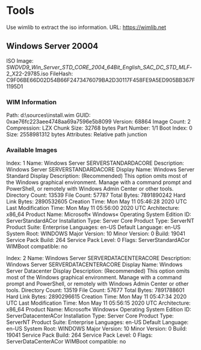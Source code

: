 # Tools

Use wimlib to extract the iso information.
URL: <https://wimlib.net>

## Windows Server 20004

ISO Image: SW*DVD9_Win_Server_STD_CORE_2004_64Bit_English_SAC_DC_STD_MLF*-2_X22-29785.iso
FileHash: C9F06BE66D02D54B66F2473476079BA2D30117F458FE9A5ED905BB367F1195D1

### WIM Information

Path: d:\sources\install.wim
GUID: 0xae76fc223aee4748aa69a7596e5b8099
Version: 68864
Image Count: 2
Compression: LZX
Chunk Size: 32768 bytes
Part Number: 1/1
Boot Index: 0
Size: 2558981312 bytes
Attributes: Relative path junction

### Available Images

Index: 1
Name: Windows Server SERVERSTANDARDACORE
Description: Windows Server SERVERSTANDARDACORE
Display Name: Windows Server Standard
Display Description: (Recommended) This option omits most of the Windows graphical environment. Manage with a command prompt and PowerShell, or remotely with Windows Admin Center or other tools.
Directory Count: 13539
File Count: 57787
Total Bytes: 7891890242
Hard Link Bytes: 2890532605
Creation Time: Mon May 11 05:46:28 2020 UTC
Last Modification Time: Mon May 11 05:56:00 2020 UTC
Architecture: x86_64
Product Name: Microsoft« Windows« Operating System
Edition ID: ServerStandardACor
Installation Type: Server Core
Product Type: ServerNT
Product Suite: Enterprise
Languages: en-US
Default Language: en-US
System Root: WINDOWS
Major Version: 10
Minor Version: 0
Build: 19041
Service Pack Build: 264
Service Pack Level: 0
Flags: ServerStandardACor
WIMBoot compatible: no

Index: 2
Name: Windows Server SERVERDATACENTERACORE
Description: Windows Server SERVERDATACENTERACORE
Display Name: Windows Server Datacenter
Display Description: (Recommended) This option omits most of the Windows graphical environment. Manage with a command prompt and PowerShell, or remotely with Windows Admin Center or other tools.
Directory Count: 13519
File Count: 57677
Total Bytes: 7891788601
Hard Link Bytes: 2890296615
Creation Time: Mon May 11 05:47:34 2020 UTC
Last Modification Time: Mon May 11 05:56:15 2020 UTC
Architecture: x86_64
Product Name: Microsoft« Windows« Operating System
Edition ID: ServerDatacenterACor
Installation Type: Server Core
Product Type: ServerNT
Product Suite: Enterprise
Languages: en-US
Default Language: en-US
System Root: WINDOWS
Major Version: 10
Minor Version: 0
Build: 19041
Service Pack Build: 264
Service Pack Level: 0
Flags: ServerDataCenterACor
WIMBoot compatible: no
